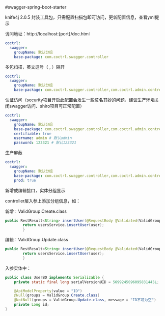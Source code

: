 #swagger-spring-boot-starter

knife4j 2.0.5 封装工具包，只需配置扫描包即可访问，更新配置信息，查看yml提示

访问地址：http://localhost:{port}/doc.html

```yaml
coctrl:
  swagger:
    groupName: 默认分组
    base-package: com.coctrl.swagger.controller
```

多包扫描，英文逗号（ , ）隔开

```yaml
coctrl:
  swagger:
    groupName: 默认分组
    base-package: com.coctrl.swagger.controller,com.coctrl.admin.controller
```

认证访问（security项目开启此配置会发生一些莫名其妙的问题，建议生产环境关闭swagger访问、shiro项目可正常配置）

```yaml
coctrl:
  swagger:
    groupName: 默认分组
    base-package: com.coctrl.swagger.controller,com.coctrl.admin.controller
    certifiable: true
    username: admin # 默认admin
    password: 123321 # 默认123321
```

生产屏蔽

```yaml
coctrl:
  swagger:
    groupName: 默认分组
    base-package: com.coctrl.swagger.controller,com.coctrl.admin.controller
    prod: true
```

新增或编辑接口，实体分组显示

controller层入参上添加分组信息，如：

新增：ValidGroup.Create.class
```java
public RestResult<String> insertUser(@RequestBody @Validated(ValidGroup.Create.class) UserBO user) {
        return usersService.insertUser(user);
        }
```

编辑：ValidGroup.Update.class
```java
public RestResult<String> insertUser(@RequestBody @Validated(ValidGroup.Update.class) UserBO user) {
        return usersService.insertUser(user);
        }
```

入参实体中：
```java
public class UserBO implements Serializable {
    private static final long serialVersionUID = 5699245096095831445L;

    @ApiModelProperty(value = "ID")
    @Null(groups = ValidGroup.Create.class)
    @NotNull(groups = ValidGroup.Update.class, message = "ID不可为空")
    private Long id;
}
```